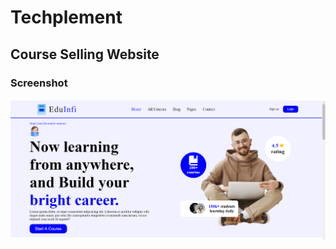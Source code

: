 # Techplement

## Course Selling Website

### Screenshot
![Screenshot](./week1/output/course-selling-website.png)